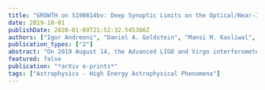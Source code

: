 ```yaml
---
title: "GROWTH on S190814bv: Deep Synoptic Limits on the Optical/Near-Infrared Counterpart to a Neutron Star-Black Hole Merger"
date: 2019-10-01
publishDate: 2020-01-09T21:52:32.545366Z
authors: ["Igor Andreoni", "Daniel A. Goldstein", "Mansi M. Kasliwal", "Peter E. Nugent", "Rongpu Zhou", "Jeffrey A. Newman", "Mattia Bulla", "Francois Foucart", "Kenta Hotokezaka", "Ehud Nakar", "Samaya Nissanke", "Geert Raaijmakers", "Joshua S. Bloom", "Kishalay De", "Jacob E. Jencson", "Charlotte Ward", "Tomás Ahumada", "Shreya Anand", "David A. H. Buckley", "Maria D. Caballero-Garcı́a", "Alberto J. Castro-Tirado", "Christopher M. Copperwheat", "Michael W. Coughlin", "S. Bradley Cenko", "Mariusz Gromadzki", "Youdong D. Hu", "Viraj R. Karambelkar", "Daniel A. Perley", "Yashvi Sharma", "Azamat F. Valeev", "David O. Cook", "U. Christoffer Fremling", "Harsh Kumar", "Kirsty Taggart", "Ashot Bagdasaryan", "Jeff Cooke", "Aishwarya Dahiwale", "Suhail Dhawan", "Dougal Dobie", "Pradip Gatkine", "V. Zach Golkhou", "Ariel Goobar", "Andreas Guerra Chaves", "Matthew Hankins", "David L. Kaplan", "Albert K. H. Kong", "Erik C. Kool", "Siddharth Mohite", "Jesper Sollerman", "Anastasios Tzanidakis", "Sara Webb", "Keming Zhang"]
publication_types: ["2"]
abstract: "On 2019 August 14, the Advanced LIGO and Virgo interferometers detected the high-significance gravitational wave (GW) signal S190814bv. The GW data indicated that the event resulted from a neutron star--black hole (NSBH) merger, or potentially a low-mass binary black hole merger. Due to the low false alarm rate and the precise localization (23 deg$^2$ at 90%), S190814bv presented the community with the best opportunity yet to directly observe an optical/near-infrared counterpart to a NSBH merger. To search for potential counterparts, the GROWTH collaboration performed real-time image subtraction on 6 nights of public Dark Energy Camera (DECam) images acquired in the three weeks following the merger, covering $&gt;$98% of the localization probability. Using a worldwide network of follow-up facilities, we systematically undertook spectroscopy and imaging of optical counterpart candidates. Combining these data with a photometric redshift catalog, we ruled out each candidate as the counterpart to S190814bv and we placed deep, uniform limits on the optical emission associated with S190814bv. For the nearest consistent GW distance, radiative transfer simulations of NSBH mergers constrain the ejecta mass of S190814bv to be $M_mathrmej &lt; 0.04$åisebox-0.5ex $M_ødot$ at polar viewing angles, or $M_mathrmej &lt; 0.03$i̊sebox-0.5ex $M_ødot$ if the opacity is $ąppa &lt; 2$rs̊ebox-0.5ex cm$^2$g$^-1$. Assuming a tidal deformability for the neutron star at the high end of the range compatible with GW170817 results, our limits would constrain the BH spin component aligned with the orbital momentum to be $ χ &lt; 0.7$ for mass ratios $Q &lt; 6$, with weaker constraints for more compact neutron stars. We publicly release the photometry from this campaign at http://www.astro.ca ltech.edu/rae̊box-0.5ex danny/static/s190814bv ."
featured: false
publication: "*arXiv e-prints*"
tags: ["Astrophysics - High Energy Astrophysical Phenomena"]
---
```


